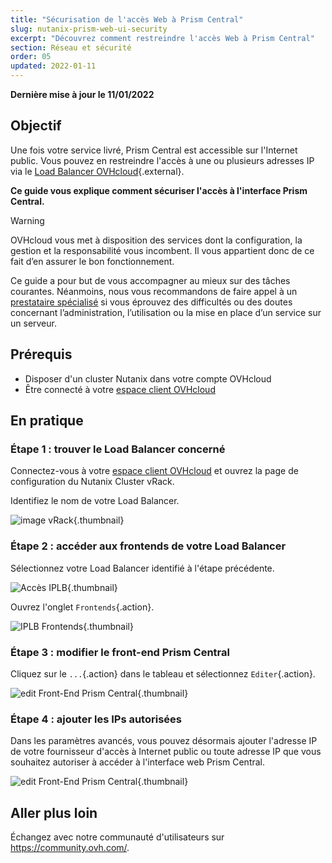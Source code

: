 ```yaml
---
title: "Sécurisation de l'accès Web à Prism Central"
slug: nutanix-prism-web-ui-security
excerpt: "Découvrez comment restreindre l'accès Web à Prism Central"
section: Réseau et sécurité
order: 05
updated: 2022-01-11
---
```


**Dernière mise à jour le 11/01/2022**

## Objectif

Une fois votre service livré, Prism Central est accessible sur l'Internet public. Vous pouvez en restreindre l'accès à une ou plusieurs adresses IP via le [Load Balancer OVHcloud](https://www.ovh.com/fr/solutions/load-balancer/){.external}.

**Ce guide vous explique comment sécuriser l'accès à l'interface Prism Central.**

> [!warning]
> OVHcloud vous met à disposition des services dont la configuration, la gestion et la responsabilité vous incombent. Il vous appartient donc de ce fait d’en assurer le bon fonctionnement.
>
> Ce guide a pour but de vous accompagner au mieux sur des tâches courantes. Néanmoins, nous vous recommandons de faire appel à un [prestataire spécialisé](https://partner.ovhcloud.com/fr/) si vous éprouvez des difficultés ou des doutes concernant l’administration, l’utilisation ou la mise en place d’un service sur un serveur.
>

## Prérequis

- Disposer d'un cluster Nutanix dans votre compte OVHcloud
- Être connecté à votre [espace client OVHcloud](https://www.ovh.com/auth/?action=gotomanager&from=https://www.ovh.com/fr/&ovhSubsidiary=fr)

## En pratique

### Étape 1 : trouver le Load Balancer concerné

Connectez-vous à votre [espace client OVHcloud](https://www.ovh.com/auth/?action=gotomanager&from=https://www.ovh.com/fr/&ovhSubsidiary=fr) et ouvrez la page de configuration du Nutanix Cluster vRack.

Identifiez le nom de votre Load Balancer.

![image vRack](images/vRack1.png){.thumbnail}

### Étape 2 : accéder aux frontends de votre Load Balancer

Sélectionnez votre Load Balancer identifié à l'étape précédente.

![Accès IPLB](images/iplb1.png){.thumbnail}

Ouvrez l'onglet `Frontends`{.action}.

![IPLB Frontends](images/iplb2.png){.thumbnail}

### Étape 3 : modifier le front-end Prism Central

Cliquez sur le `...`{.action} dans le tableau et sélectionnez `Editer`{.action}.

![edit Front-End Prism Central](images/iplb3.png){.thumbnail}

### Étape 4 : ajouter les IPs autorisées

Dans les paramètres avancés, vous pouvez désormais ajouter l'adresse IP de votre fournisseur d'accès à Internet public ou toute adresse IP  que vous souhaitez autoriser à accéder à l'interface web Prism Central.

![edit Front-End Prism Central](images/iplb4.png){.thumbnail}

## Aller plus loin

Échangez avec notre communauté d'utilisateurs sur <https://community.ovh.com/>.
